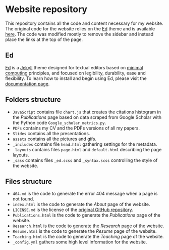 # Website repository

This repository contains all the code and content necessary for my website. 
The original code for the website relies on the [Ed](http://minicomp.github.io/ed) theme and is available [here](https://github.com/minicomp/ed).
The code was modified mostly to remove the sidebar and instead place the links at the top of the page.



## Ed

[Ed](http://minicomp.github.io/ed) is a [Jekyll](https://jekyllrb.com/) theme designed for textual editors based on [minimal computing](http://go-dh.github.io/mincomp/) principles, and focused on legibility, durability, ease and flexibility. To learn how to install and begin using Ed, please visit the [documentation page](http://minicomp.github.io/ed/documentation).





## Folders structure

- `JavaScript` contains file `chart.js` that creates the citations histogram in the *Publications* page based on data scraped from Google Scholar with the Python code `Google_scholar_metrics.py`.
- `PDFs` contains my CV and the PDFs versions of all my papers.
- `Slides` contains all the presentations.
- `assets` contains all the pictures and gifs.
- `_includes` contains file `head.html` gathering settings for the metadata.
- `_layouts` contains files `page.html` and `default.html` describing the page layouts.
- `_sass` contains files `_ed.scss` and `_syntax.scss` controlling the style of the website.


## Files structure

- `404.md` is the code to generate the error 404 message when a page is not found.
- `index.html` is the code to generate the *About* page of the website. 
- `LICENSE.md` is the license of the [original GitHub repository](https://github.com/minicomp/ed).
- `Publications.html` is the code to generate the *Publications* page of the website.
- `Research.html` is the code to generate the *Research* page of the website.
- `Resume.html` is the code to generate the *Resume* page of the website.
- `Teaching.html` is the code to generate the *Teaching* page of the website.
- `_config.yml` gathers some high level information for the website.




